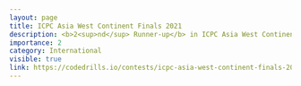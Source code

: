 ```yaml
---
layout: page
title: ICPC Asia West Continent Finals 2021
description: <b>2<sup>nd</sup> Runner-up</b> in ICPC Asia West Continent Final Contest 2021
importance: 2
category: International
visible: true
link: https://codedrills.io/contests/icpc-asia-west-continent-finals-2021
---
```

